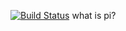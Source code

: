 [![Build Status](http://ec2-3-138-214-84.us-east-2.compute.amazonaws.com/buildStatus/icon?job=pi-pipeline)](http://ec2-3-138-214-84.us-east-2.compute.amazonaws.com/job/pi-pipeline/) 
what is pi?

